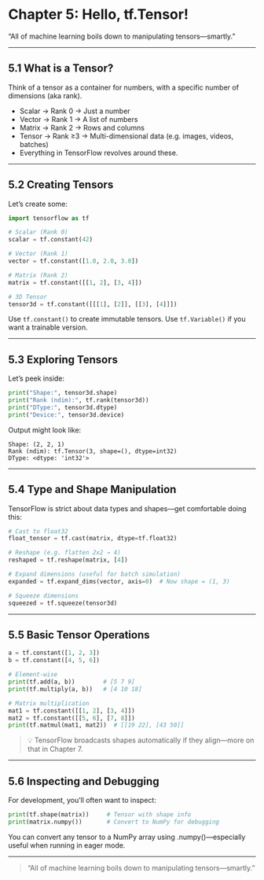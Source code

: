 # Chapter 5: Hello, tf.Tensor!

“All of machine learning boils down to manipulating tensors—smartly.”

---

## 5.1 What is a Tensor?
Think of a tensor as a container for numbers, with a specific number of dimensions (aka rank).

- Scalar → Rank 0 → Just a number
- Vector → Rank 1 → A list of numbers
- Matrix → Rank 2 → Rows and columns
- Tensor → Rank ≥3 → Multi-dimensional data (e.g. images, videos, batches)
- Everything in TensorFlow revolves around these.

---

## 5.2 Creating Tensors
Let’s create some:
```python
import tensorflow as tf

# Scalar (Rank 0)
scalar = tf.constant(42)

# Vector (Rank 1)
vector = tf.constant([1.0, 2.0, 3.0])

# Matrix (Rank 2)
matrix = tf.constant([[1, 2], [3, 4]])

# 3D Tensor
tensor3d = tf.constant([[[1], [2]], [[3], [4]]])
```
Use `tf.constant()` to create immutable tensors.
Use `tf.Variable()` if you want a trainable version.

---

## 5.3 Exploring Tensors

Let’s peek inside:
```python
print("Shape:", tensor3d.shape)
print("Rank (ndim):", tf.rank(tensor3d))
print("DType:", tensor3d.dtype)
print("Device:", tensor3d.device)
```
Output might look like:
```vbnet
Shape: (2, 2, 1)
Rank (ndim): tf.Tensor(3, shape=(), dtype=int32)
DType: <dtype: 'int32'>
```

---

## 5.4 Type and Shape Manipulation

TensorFlow is strict about data types and shapes—get comfortable doing this:
```python
# Cast to float32
float_tensor = tf.cast(matrix, dtype=tf.float32)

# Reshape (e.g. flatten 2x2 → 4)
reshaped = tf.reshape(matrix, [4])

# Expand dimensions (useful for batch simulation)
expanded = tf.expand_dims(vector, axis=0)  # Now shape = (1, 3)

# Squeeze dimensions
squeezed = tf.squeeze(tensor3d)
```

---

## 5.5 Basic Tensor Operations

```python
a = tf.constant([1, 2, 3])
b = tf.constant([4, 5, 6])

# Element-wise
print(tf.add(a, b))        # [5 7 9]
print(tf.multiply(a, b))   # [4 10 18]

# Matrix multiplication
mat1 = tf.constant([[1, 2], [3, 4]])
mat2 = tf.constant([[5, 6], [7, 8]])
print(tf.matmul(mat1, mat2))  # [[19 22], [43 50]]
```
> 💡 TensorFlow broadcasts shapes automatically if they align—more on that in Chapter 7.

---

## 5.6 Inspecting and Debugging

For development, you’ll often want to inspect:
```python
print(tf.shape(matrix))     # Tensor with shape info
print(matrix.numpy())       # Convert to NumPy for debugging
```

You can convert any tensor to a NumPy array using .numpy()—especially useful when running in eager mode.

---

> “All of machine learning boils down to manipulating tensors—smartly.”
